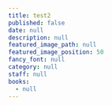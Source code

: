 ```yaml
---
title: test2
published: false
date: null
description: null
featured_image_path: null
featured_image_position: 50
fancy_font: null
category: null
staff: null
books:
  - null
---
```

